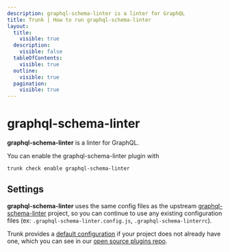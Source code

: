 ```yaml
---
description: graphql-schema-linter is a linter for GraphQL
title: Trunk | How to run graphql-schema-linter
layout:
  title:
    visible: true
  description:
    visible: false
  tableOfContents:
    visible: true
  outline:
    visible: true
  pagination:
    visible: true
---
```


# graphql-schema-linter

**graphql-schema-linter** is a linter for GraphQL.

You can enable the graphql-schema-linter plugin with

```shell
trunk check enable graphql-schema-linter
```

## Settings


**graphql-schema-linter** uses the same config files as the
upstream [graphql-schema-linter](https://github.com/cjoudrey/graphql-schema-linter#readme) project, so you can continue to use any
existing configuration files (ex: `.graphql-schema-linter.config.js`, `.graphql-schema-linterrc`).
    

Trunk provides a [default configuration](https://github.com/trunk-io/plugins/tree/main/linters/graphql-schema-linter) if your project does not already have one,
which you can see in our [open source plugins repo](https://github.com/trunk-io/plugins/tree/main).
